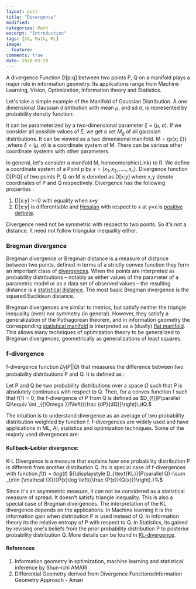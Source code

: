 ```yaml
---
layout: post
title: "Divergence"
modified:
categories: Math
excerpt: "Introduction"
tags: [IG, Math, ML]
image:
  feature:
comments: true
date: 2020-03-20
---
```

A divergence Function D[p:q] between two points P, Q on a manifold plays a major role in information geometry. Its applications range from Machine Learning, Vision, Optimization, Information theory and Statistics. 

Let's take a simple example of the Manifold of Gaussian Distribution. A one dimensional Gaussian distribution with mean $\mu$, and sd $\sigma$, is represented by probability density function: 

It can be parameterized by  a two-dimensional parameter $\xi$ = ($\mu$, $\sigma$). If we consider all possible values of $\xi$, we get a set $M_g$ of all gaussian distributions. It can be viewed as a two dimensional manifold. M = {p(x; $\xi$)} ,where $\xi$ = ($\mu$, $\sigma$) is a coordinate system of M.
There can be various other coordinate systems with other parameters. 

In general, let's consider a manifold M, homeomorphic(Link) to R. We define a coordinate system of a Point p by $x = (x_1, x_2, ..... , x_n)$. Divergence function D[P:Q] of two points P, Q on M is denoted as 
D[x:y] where x,y denote coordinates of P and Q respectively. Divergence has the following properties :

1. D[x:y] >=0 with equality when x=y
2. D[x:y] is differentiable  and [Hessian](https://mathworld.wolfram.com/Hessian.html) with respect to x at y=x is [positive definite](https://en.wikipedia.org/wiki/Definiteness_of_a_matrix).

Divergence need not be symmetric with respect to two points. So it's not a distance. It need not follow triangular inequality either. 

### Bregman divergence
Bregman divergence or Bregman distance is a measure of distance between two points, defined in terms of a strictly convex function they form an important class of [divergences](https://en.wikipedia.org/wiki/Divergence_(statistics)). When the points are interpreted as probability distributions – notably as either values of the parameter of a parametric model or as a data set of observed values – the resulting distance is a [statistical distance](https://en.wikipedia.org/wiki/Statistical_distance). The most basic Bregman divergence is the squared Euclidean distance.

Bregman divergences are similar to metrics, but satisfy neither the triangle inequality (ever) nor symmetry (in general). However, they satisfy a generalization of the Pythagorean theorem, and in information geometry the corresponding [statistical manifold](https://en.wikipedia.org/wiki/Statistical_manifold) is interpreted as a (dually) [flat manifold](https://en.wikipedia.org/wiki/Flat_manifold). This allows many techniques of optimization theory to be generalized to Bregman divergences, geometrically as generalizations of least squares.


### f-divergence
f-divergence function $D_f$$ (P  || Q)$ that measures the difference between two probability distributions P and Q. It is defined as :

Let P and Q be two probability distributions over a space $\Omega$ such that P is absolutely continuous with respect to Q. Then, for a convex function f such that f(1) = 0, the f-divergence of P from Q is defined as
$D_{f}(P\parallel Q)\equiv \int _{{\Omega }}f\left({\frac  {dP}{dQ}}\right)\,dQ.$

The intuition is to understand divergence as an average of two probability distribution weighted by function f. f-divergences are widely used and have applications in ML, AI, statistics and optimization techniques. Some of the majorly used divergences are:

####  Kullback–Leibler divergence:
K-L Divergence is a measure that explains how one probability distribution P is different from another distribution Q. Its is special case of f-divergences with function $f(t) = tlog(t)$
${\displaystyle D_{\text{KL}}(P\parallel Q)=\sum _{x\in {\mathcal {X}}}P(x)\log \left({\frac {P(x)}{Q(x)}}\right).}%$

Since it's an asymmetric measure, it can not be considered as a statistical measure of spread. It doesn’t satisfy triangle inequality. 
This is also a special case of Bregman divergences.
The interpretation of the KL divergence depends on the applications. In Machine learning it is the information gain when distribution P is used instead of Q. In Information theory its the relative entropy of P with respect to Q. In Statistics, its gained by revising one's beliefs from the prior probability distribution P to posterior probability distribution Q. More details can be found in [KL-divergence](https://en.wikipedia.org/wiki/Kullback%E2%80%93Leibler_divergence).

#### References
1. Information geometry in optimization, machine learning and statistical inference by Shun-ichi AMARI
2. Differential Geometry derived from Divergence Functions:Information Geometry Approach - Amari

